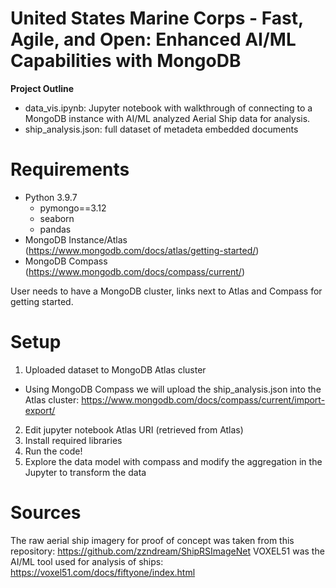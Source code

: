 # United States Marine Corps - Fast, Agile, and Open: Enhanced AI/ML Capabilities with MongoDB
**Project Outline**
- data_vis.ipynb: Jupyter notebook with walkthrough of connecting to a MongoDB instance with AI/ML analyzed Aerial Ship data for analysis.
- ship_analysis.json: full dataset of metadeta embedded documents

# Requirements
- Python 3.9.7
  - pymongo==3.12
  - seaborn
  - pandas
- MongoDB Instance/Atlas (https://www.mongodb.com/docs/atlas/getting-started/)
- MongoDB Compass (https://www.mongodb.com/docs/compass/current/)

User needs to have a MongoDB cluster, links next to Atlas and Compass for getting started.

# Setup
1. Uploaded dataset to MongoDB Atlas cluster
  - Using MongoDB Compass we will upload the ship_analysis.json into the Atlas cluster: https://www.mongodb.com/docs/compass/current/import-export/
2. Edit jupyter notebook Atlas URI (retrieved from Atlas)
3. Install required libraries
4. Run the code!
5. Explore the data model with compass and modify the aggregation in the Jupyter to transform the data

# Sources
The raw aerial ship imagery for proof of concept was taken from this repository: https://github.com/zzndream/ShipRSImageNet
VOXEL51 was the AI/ML tool used for analysis of ships: https://voxel51.com/docs/fiftyone/index.html
